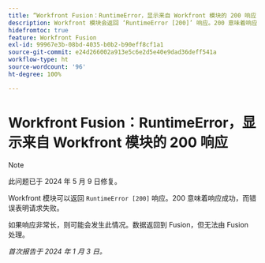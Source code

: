 ```yaml
---
title: “Workfront Fusion：RuntimeError，显示来自 Workfront 模块的 200 响应”
description: Workfront 模块会返回 ‘RuntimeError [200]’ 响应。200 意味着响应成功，而该错误表明请求失败。
hidefromtoc: true
feature: Workfront Fusion
exl-id: 99967e3b-08bd-4035-b0b2-b90eff8cf1a1
source-git-commit: e24d266002a913e5c6e2d5e40e9dad36deff541a
workflow-type: ht
source-wordcount: '96'
ht-degree: 100%

---
```


# Workfront Fusion：RuntimeError，显示来自 Workfront 模块的 200 响应

>[!NOTE]
>
>此问题已于 2024 年 5 月 9 日修复。

Workfront 模块可以返回 `RuntimeError [200]` 响应。200 意味着响应成功，而错误表明请求失败。

如果响应非常长，则可能会发生此情况。数据返回到 Fusion，但无法由 Fusion 处理。

_首次报告于 2024 年 1 月 3 日。_
